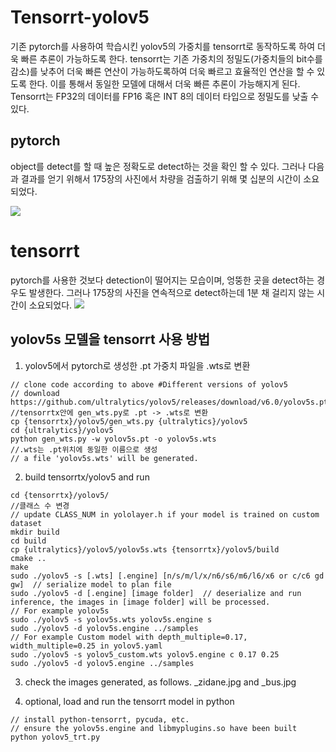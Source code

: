 # Tensorrt-yolov5
기존 pytorch를 사용하여 학습시킨 yolov5의 가중치를 tensorrt로 동작하도록 하여 더욱 빠른 추론이 가능하도록 한다.
tensorrt는 기존 가중치의 정밀도(가중치들의 bit수를 감소)를 낮추어 더욱 빠른 연산이 가능하도록하여 더욱 빠르고 효율적인 연산을 할 수 있도록 한다.
이를 통해서 동일한 모델에 대해서 더욱 빠른 추론이 가능해지게 된다.
Tensorrt는 FP32의 데이터를 FP16 혹은 INT 8의 데이터 타입으로 정밀도를 낮출 수 있다. 

## pytorch
object를 detect를 할 때 높은 정확도로 detect하는 것을 확인 할 수 있다. 그러나 다음과 결과를 얻기 위해서 175장의 사진에서 차량을 검출하기 위해 몇 십분의 시간이 소요되었다.

<img src="https://github.com/jangByeongHui/car_detect/blob/main/ezgif.com-gif-maker.gif?raw=true">


# tensorrt
pytorch를 사용한 것보다 detection이 떨어지는 모습이며, 엉뚱한 곳을 detect하는 경우도 발생한다. 그러나 175장의 사진을 연속적으로 detect하는데 1분 채 걸리지 않는 시간이 소요되었다.
<img src="https://github.com/jangByeongHui/Tensorrt-yolov5/blob/main/Readme/test_3.gif?raw=true">


## yolov5s 모델을 tensorrt 사용 방법

1.  yolov5에서 pytorch로 생성한 .pt 가중치 파일을 .wts로 변환

```
// clone code according to above #Different versions of yolov5
// download https://github.com/ultralytics/yolov5/releases/download/v6.0/yolov5s.pt
//tensorrtx안에 gen_wts.py로 .pt -> .wts로 변환
cp {tensorrtx}/yolov5/gen_wts.py {ultralytics}/yolov5
cd {ultralytics}/yolov5
python gen_wts.py -w yolov5s.pt -o yolov5s.wts
//.wts는 .pt위치에 동일한 이름으로 생성 
// a file 'yolov5s.wts' will be generated.
```

2. build tensorrtx/yolov5 and run

```
cd {tensorrtx}/yolov5/
//클래스 수 변경
// update CLASS_NUM in yololayer.h if your model is trained on custom dataset
mkdir build
cd build
cp {ultralytics}/yolov5/yolov5s.wts {tensorrtx}/yolov5/build
cmake ..
make
sudo ./yolov5 -s [.wts] [.engine] [n/s/m/l/x/n6/s6/m6/l6/x6 or c/c6 gd gw]  // serialize model to plan file
sudo ./yolov5 -d [.engine] [image folder]  // deserialize and run inference, the images in [image folder] will be processed.
// For example yolov5s
sudo ./yolov5 -s yolov5s.wts yolov5s.engine s
sudo ./yolov5 -d yolov5s.engine ../samples
// For example Custom model with depth_multiple=0.17, width_multiple=0.25 in yolov5.yaml
sudo ./yolov5 -s yolov5_custom.wts yolov5.engine c 0.17 0.25
sudo ./yolov5 -d yolov5.engine ../samples
```

3. check the images generated, as follows. _zidane.jpg and _bus.jpg

4. optional, load and run the tensorrt model in python

```
// install python-tensorrt, pycuda, etc.
// ensure the yolov5s.engine and libmyplugins.so have been built
python yolov5_trt.py
```
